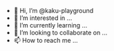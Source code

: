 - 👋 Hi, I’m @kaku-playground
- 👀 I’m interested in ...
- 🌱 I’m currently learning ...
- 💞️ I’m looking to collaborate on ...
- 📫 How to reach me ...

<!---
kaku-playground/kaku-playground is a ✨ special ✨ repository because its `README.md` (this file) appears on your GitHub profile.
You can click the Preview link to take a look at your changes.
--->
